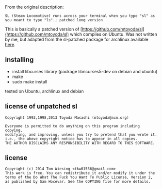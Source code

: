 From the original description: 

	SL (Steam Locomotive) runs across your terminal when you type "sl" as you meant to type "ls".; patched long version

This is basically a patched version of [https://github.com/mtoyoda/sl](https://github.com/mtoyoda/sl) which compiles on Ubuntu. 
Was not written by me, but adapted from the sl-patched package for archlinux available [here](https://aur.archlinux.org/packages/sl-patched/). 

## installing

* install libcurses library (package libncurses5-dev on debian and ubuntu)
* make
* sudo make install

tested on Ubuntu, archlinux and debian

## license of unpatched sl

	Copyright 1993,1998,2013 Toyoda Masashi (mtoyoda@acm.org)

	Everyone is permitted to do anything on this program including copying,
	modifying, and improving, unless you try to pretend that you wrote it.
	i.e., the above copyright notice has to appear in all copies.
	THE AUTHOR DISCLAIMS ANY RESPONSIBILITY WITH REGARD TO THIS SOFTWARE.

## license

	Copyright (c) 2014 Tom Wiesing <tkw01536@gmail.com>
	This work is free. You can redistribute it and/or modify it under the
	terms of the Do What The Fuck You Want To Public License, Version 2,
	as published by Sam Hocevar. See the COPYING file for more details.
